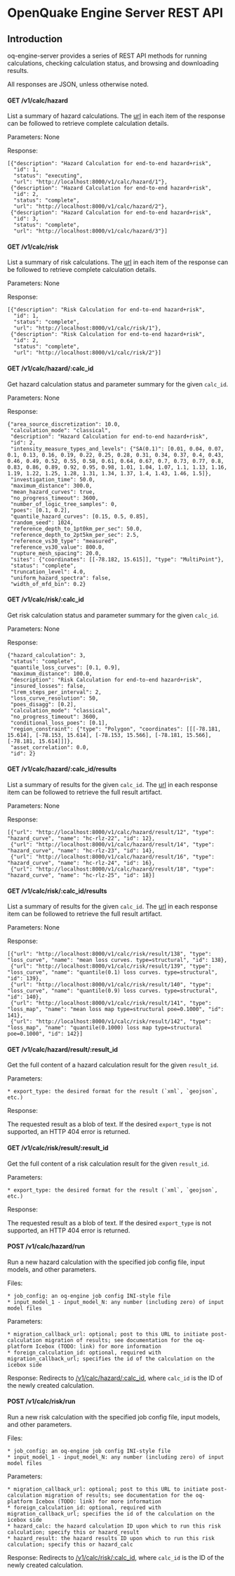 # OpenQuake Engine Server REST API

## Introduction

oq-engine-server provides a series of REST API methods for running calculations, checking calculation status, and browsing and downloading results.

All responses are JSON, unless otherwise noted.

#### GET /v1/calc/hazard

List a summary of hazard calculations. The [url](#get-v1calchazardcalc_id) in each item of the response can be followed to retrieve complete calculation details.

Parameters: None

Response:

    [{"description": "Hazard Calculation for end-to-end hazard+risk",
      "id": 1,
      "status": "executing",
      "url": "http://localhost:8000/v1/calc/hazard/1"},
     {"description": "Hazard Calculation for end-to-end hazard+risk",
      "id": 2,
      "status": "complete",
      "url": "http://localhost:8000/v1/calc/hazard/2"},
     {"description": "Hazard Calculation for end-to-end hazard+risk",
      "id": 3,
      "status": "complete",
      "url": "http://localhost:8000/v1/calc/hazard/3"}]

#### GET /v1/calc/risk

List a summary of risk calculations. The [url](#get-v1calcriskcalc_id) in each item of the response can be followed to retrieve complete calculation details.

Parameters: None

Response:

    [{"description": "Risk Calculation for end-to-end hazard+risk",
      "id": 1,
      "status": "complete",
      "url": "http://localhost:8000/v1/calc/risk/1"},
     {"description": "Risk Calculation for end-to-end hazard+risk",
      "id": 2,
      "status": "complete",
      "url": "http://localhost:8000/v1/calc/risk/2"}]

#### GET /v1/calc/hazard/:calc_id

Get hazard calculation status and parameter summary for the given `calc_id`.

Parameters: None

Response:

    {"area_source_discretization": 10.0,
     "calculation_mode": "classical",
     "description": "Hazard Calculation for end-to-end hazard+risk",
     "id": 2,
     "intensity_measure_types_and_levels": {"SA(0.1)": [0.01, 0.04, 0.07, 0.1, 0.13, 0.16, 0.19, 0.22, 0.25, 0.28, 0.31, 0.34, 0.37, 0.4, 0.43, 0.46, 0.49, 0.52, 0.55, 0.58, 0.61, 0.64, 0.67, 0.7, 0.73, 0.77, 0.8, 0.83, 0.86, 0.89, 0.92, 0.95, 0.98, 1.01, 1.04, 1.07, 1.1, 1.13, 1.16, 1.19, 1.22, 1.25, 1.28, 1.31, 1.34, 1.37, 1.4, 1.43, 1.46, 1.5]},
     "investigation_time": 50.0,
     "maximum_distance": 300.0,
     "mean_hazard_curves": true,
     "no_progress_timeout": 3600,
     "number_of_logic_tree_samples": 0,
     "poes": [0.1, 0.2],
     "quantile_hazard_curves": [0.15, 0.5, 0.85],
     "random_seed": 1024,
     "reference_depth_to_1pt0km_per_sec": 50.0,
     "reference_depth_to_2pt5km_per_sec": 2.5,
     "reference_vs30_type": "measured",
     "reference_vs30_value": 800.0,
     "rupture_mesh_spacing": 20.0,
     "sites": {"coordinates": [[-78.182, 15.615]], "type": "MultiPoint"},
     "status": "complete",
     "truncation_level": 4.0,
     "uniform_hazard_spectra": false,
     "width_of_mfd_bin": 0.2}

#### GET /v1/calc/risk/:calc_id

Get risk calculation status and parameter summary for the given `calc_id`.

Parameters: None

Response:

    {"hazard_calculation": 3,
     "status": "complete",
     "quantile_loss_curves": [0.1, 0.9],
     "maximum_distance": 100.0,
     "description": "Risk Calculation for end-to-end hazard+risk",
     "insured_losses": false,
     "lrem_steps_per_interval": 2,
     "loss_curve_resolution": 50,
     "poes_disagg": [0.2],
     "calculation_mode": "classical",
     "no_progress_timeout": 3600,
     "conditional_loss_poes": [0.1],
     "region_constraint": {"type": "Polygon", "coordinates": [[[-78.181, 15.614], [-78.153, 15.614], [-78.153, 15.566], [-78.181, 15.566], [-78.181, 15.614]]]},
     "asset_correlation": 0.0,
     "id": 2}

#### GET /v1/calc/hazard/:calc_id/results

List a summary of results for the given `calc_id`. The [url](#get-v1calchazardresultresult_id) in each response item can be followed to retrieve the full result artifact.

Parameters: None

Response:

    [{"url": "http://localhost:8000/v1/calc/hazard/result/12", "type": "hazard_curve", "name": "hc-rlz-22", "id": 12},
     {"url": "http://localhost:8000/v1/calc/hazard/result/14", "type": "hazard_curve", "name": "hc-rlz-23", "id": 14},
     {"url": "http://localhost:8000/v1/calc/hazard/result/16", "type": "hazard_curve", "name": "hc-rlz-24", "id": 16},
     {"url": "http://localhost:8000/v1/calc/hazard/result/18", "type": "hazard_curve", "name": "hc-rlz-25", "id": 18}]

#### GET /v1/calc/risk/:calc_id/results

List a summary of results for the given `calc_id`. The [url](#get-v1calcriskresultresult_id) in each response item can be followed to retrieve the full result artifact.

Parameters: None

Response:

    [{"url": "http://localhost:8000/v1/calc/risk/result/138", "type": "loss_curve", "name": "mean loss curves. type=structural", "id": 138},
     {"url": "http://localhost:8000/v1/calc/risk/result/139", "type": "loss_curve", "name": "quantile(0.1) loss curves. type=structural", "id": 139},
     {"url": "http://localhost:8000/v1/calc/risk/result/140", "type": "loss_curve", "name": "quantile(0.9) loss curves. type=structural", "id": 140},
     {"url": "http://localhost:8000/v1/calc/risk/result/141", "type": "loss_map", "name": "mean loss map type=structural poe=0.1000", "id": 141},
     {"url": "http://localhost:8000/v1/calc/risk/result/142", "type": "loss_map", "name": "quantile(0.1000) loss map type=structural poe=0.1000", "id": 142}]

#### GET /v1/calc/hazard/result/:result_id

Get the full content of a hazard calculation result for the given `result_id`.

Parameters:

    * export_type: the desired format for the result (`xml`, `geojson`, etc.)

Response:

The requested result as a blob of text. If the desired `export_type` is not supported, an HTTP 404 error is returned.

#### GET /v1/calc/risk/result/:result_id

Get the full content of a risk calculation result for the given `result_id`.

Parameters:

    * export_type: the desired format for the result (`xml`, `geojson`, etc.)

Response:

The requested result as a blob of text. If the desired `export_type` is not supported, an HTTP 404 error is returned.

#### POST /v1/calc/hazard/run

Run a new hazard calculation with the specified job config file, input models, and other parameters.

Files:

    * job_config: an oq-engine job config INI-style file
    * input_model_1 - input_model_N: any number (including zero) of input model files

Parameters:

    * migration_callback_url: optional; post to this URL to initiate post-calculation migration of results; see documentation for the oq-platform Icebox (TODO: link) for more information
    * foreign_calculation_id: optional, required with migration_callback_url; specifies the id of the calculation on the icebox side

Response: Redirects to [/v1/calc/hazard/:calc_id](#get-v1calchazardcalc_id), where `calc_id` is the ID of the newly created calculation.

#### POST /v1/calc/risk/run

Run a new risk calculation with the specified job config file, input models, and other parameters.

Files:

    * job_config: an oq-engine job config INI-style file
    * input_model_1 - input_model_N: any number (including zero) of input model files

Parameters:

    * migration_callback_url: optional; post to this URL to initiate post-calculation migration of results; see documentation for the oq-platform Icebox (TODO: link) for more information
    * foreign_calculation_id: optional, required with migration_callback_url; specifies the id of the calculation on the icebox side
    * hazard_calc: the hazard calculation ID upon which to run this risk calculation; specify this or hazard_result
    * hazard_result: the hazard results ID upon which to run this risk calculation; specify this or hazard_calc

Response: Redirects to [/v1/calc/risk/:calc_id](#get-v1calcriskcalc_id), where `calc_id` is the ID of the newly created calculation.
